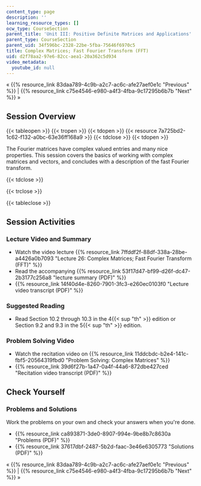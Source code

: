 ```yaml
---
content_type: page
description: ''
learning_resource_types: []
ocw_type: CourseSection
parent_title: 'Unit III: Positive Definite Matrices and Applications'
parent_type: CourseSection
parent_uid: 34f596bc-2328-22be-5fba-75646f6970c5
title: Complex Matrices; Fast Fourier Transform (FFT)
uid: d2f78aa2-97e6-82cc-aea1-20a362c5d934
video_metadata:
  youtube_id: null
---
```


« {{% resource_link 83daa789-4c9b-a2c7-ac6c-afe27aef0e1c "Previous" %}} | {{% resource_link c75e4546-e980-a4f3-4fba-9c17295b6b7b "Next" %}} »

Session Overview
----------------

{{< tableopen >}}
{{< tropen >}}
{{< tdopen >}}
{{< resource 7a725bd2-1c62-f132-a0bc-63e36ff168a9 >}}
{{< tdclose >}}
{{< tdopen >}}


The Fourier matrices have complex valued entries and many nice properties. This session covers the basics of working with complex matrices and vectors, and concludes with a description of the fast Fourier transform.


{{< tdclose >}}

{{< trclose >}}

{{< tableclose >}}

Session Activities
------------------

### Lecture Video and Summary

*   Watch the video lecture {{% resource_link 7ffddf2f-88df-338a-28be-a4426a0b7093 "Lecture 26: Complex Matrices; Fast Fourier Transform (FFT)" %}}
*   Read the accompanying {{% resource_link 53f17d47-bf99-d26f-dc47-2b3177c256a8 "lecture summary (PDF)" %}}
*   {{% resource_link 14f40d4e-8260-7901-3fc3-e260ec0103f0 "Lecture video transcript (PDF)" %}}

### Suggested Reading

*   Read Section 10.2 through 10.3 in the 4{{< sup "th" >}} edition or Section 9.2 and 9.3 in the 5{{< sup "th" >}} edition.

### Problem Solving Video

*   Watch the recitation video on {{% resource_link 11ddcbdc-b2e4-141c-fbf5-20564319fbd0 "Problem Solving: Complex Matrices" %}}
*   {{% resource_link 39d6f27b-1a47-0a4f-44a6-872dbe427ced "Recitation video transcript (PDF)" %}}

Check Yourself
--------------

### Problems and Solutions

Work the problems on your own and check your answers when you're done.

*   {{% resource_link ca893871-3de0-8907-994e-9be8b7c8630a "Problems (PDF)" %}}
*   {{% resource_link 37617dbf-2487-5b2d-faac-3e46e6305773 "Solutions (PDF)" %}}

« {{% resource_link 83daa789-4c9b-a2c7-ac6c-afe27aef0e1c "Previous" %}} | {{% resource_link c75e4546-e980-a4f3-4fba-9c17295b6b7b "Next" %}} »